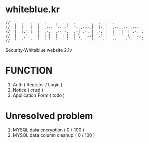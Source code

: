# whiteblue.kr
```
//  ,--.   ,--,--.    ,--. ,--.       ,--.  ,--.              
//  |  |   |  |  ,---.`--,-'  '-.,---.|  |-.|  ,--.,--.,---.  
//  |  |.'.|  |  .-.  ,--'-.  .-| .-. | .-. |  |  ||  | .-. : 
//  |   ,'.   |  | |  |  | |  | \   --| `-' |  '  ''  \   --. 
//  '--'   '--`--' `--`--' `--'  `----'`---'`--'`----' `----' 
```
Security-Whiteblue website 2.1v

# FUNCTION
1. Auth ( Register / Login )
2. Notice ( crud )
3. Application Form ( todo )

# Unresolved problem
1. MYSQL data encryption ( 0 / 100 )
2. MYSQL data column cleanup ( 0 / 100 )